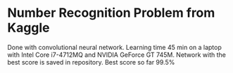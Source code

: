 # Number Recognition Problem from Kaggle
Done with convolutional neural network. Learning time 45 min on a laptop with Intel Core i7-4712MQ  and  NVIDIA GeForce GT 745M.  Network with the best score is saved in repository. Best score so far 99.5%
